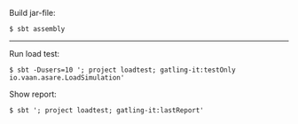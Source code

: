 Build jar-file:

```
$ sbt assembly
```

---
Run load test:
```
$ sbt -Dusers=10 '; project loadtest; gatling-it:testOnly io.vaan.asare.LoadSimulation'
```

Show report:
```
$ sbt '; project loadtest; gatling-it:lastReport'
```
